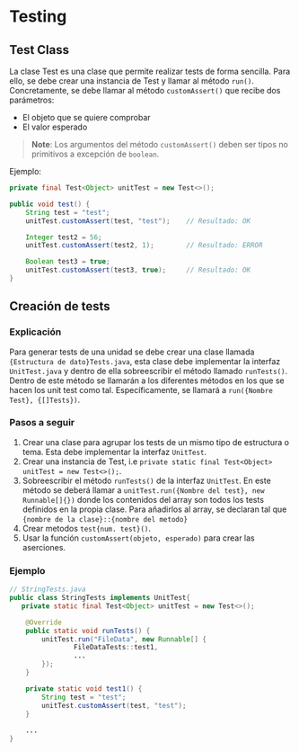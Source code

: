 # Testing

## Test Class

La clase Test es una clase que permite realizar tests de forma sencilla. Para ello, se debe crear una instancia de Test y llamar al método `run()`. Concretamente, se debe llamar al método `customAssert()` que recibe dos parámetros:

- El objeto que se quiere comprobar
- El valor esperado

>**Note**: Los argumentos del método `customAssert()` deben ser tipos no primitivos a excepción de `boolean`.

Ejemplo:

```java
private final Test<Object> unitTest = new Test<>();

public void test() {
    String test = "test";
    unitTest.customAssert(test, "test");    // Resultado: OK

    Integer test2 = 56;
    unitTest.customAssert(test2, 1);        // Resultado: ERROR

    Boolean test3 = true;
    unitTest.customAssert(test3, true);     // Resultado: OK
}
```

## Creación de tests

### Explicación

Para generar tests de una unidad se debe crear una clase llamada `{Estructura de dato}Tests.java`, esta clase debe implementar la interfaz `UnitTest.java` y dentro de ella sobreescribir el método llamado `runTests()`. Dentro de este método se llamarán a los diferentes métodos en los que se hacen los unit test como tal. Específicamente, se llamará a `run({Nombre Test}, {[]Tests})`.

### Pasos a seguir

1. Crear una clase para agrupar los tests de un mismo tipo de estructura o tema. Esta debe implementar la interfaz `UnitTest`.
2. Crear una instancia de Test, i.e `private static final Test<Object> unitTest = new Test<>();`.
3. Sobreescribir el método `runTests()` de la interfaz `UnitTest`. En este método se deberá llamar a `unitTest.run({Nombre del test}, new Runnable[]{})` donde los contenidos del array son todos los tests definidos en la propia clase. Para añadirlos al array, se declaran tal que `{nombre de la clase}::{nombre del metodo}`
4. Crear metodos `test{num. test}()`.
5. Usar la función `customAssert(objeto, esperado)` para crear las aserciones.

### Ejemplo

```java
// StringTests.java
public class StringTests implements UnitTest{
   private static final Test<Object> unitTest = new Test<>();

    @Override
    public static void runTests() {
        unitTest.run("FileData", new Runnable[] {
                FileDataTests::test1,
                ...
        });
    }

    private static void test1() {
        String test = "test";
        unitTest.customAssert(test, "test");
    }
    
    ...
}
```
